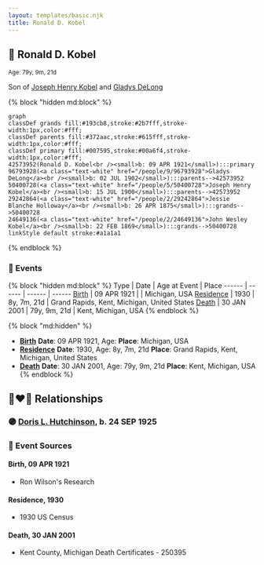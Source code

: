 ```yaml
---
layout: templates/basic.njk
title: Ronald D. Kobel
---
```

## 🔵 Ronald D. Kobel
<small>Age: 79y, 9m, 21d</small>

Son of [Joseph Henry Kobel](/people/5/50400728) and [Gladys DeLong](/people/9/96793928)

{% block "hidden md:block" %}
```mermaid
graph
classDef grands fill:#193cb8,stroke:#2b7fff,stroke-width:1px,color:#fff;
classDef parents fill:#372aac,stroke:#615fff,stroke-width:1px,color:#fff;
classDef primary fill:#007595,stroke:#00a6f4,stroke-width:1px,color:#fff;
42573952(Ronald D. Kobel<br /><small>b: 09 APR 1921</small>):::primary
96793928(<a class="text-white" href="/people/9/96793928">Gladys DeLong</a><br /><small>b: 02 JUL 1902</small>):::parents-->42573952
50400728(<a class="text-white" href="/people/5/50400728">Joseph Henry Kobel</a><br /><small>b: 15 JUL 1900</small>):::parents-->42573952
29242864(<a class="text-white" href="/people/2/29242864">Jessie Blanche Holloway</a><br /><small>b: 26 APR 1875</small>):::grands-->50400728
24649136(<a class="text-white" href="/people/2/24649136">John Wesley Kobel</a><br /><small>b: 22 FEB 1869</small>):::grands-->50400728
linkStyle default stroke:#a1a1a1
```
{% endblock %}

### 📆 Events

{% block "hidden md:block" %}
Type | Date | Age at Event | Place
------ | ------ | ------ | ------
[Birth](#event-event-2) | 09 APR 1921 |  | Michigan, USA
[Residence](#event-event-0) | 1930 | 8y, 7m, 21d | Grand Rapids, Kent, Michigan, United States
[Death](#event-event-4) | 30 JAN 2001 | 79y, 9m, 21d | Kent, Michigan, USA
{% endblock %}

{% block "md:hidden" %}
- **[Birth](#event-event-2)**
**Date**: 09 APR 1921, Age:
**Place**: Michigan, USA
- **[Residence](#event-event-0)**
**Date**: 1930, Age: 8y, 7m, 21d
**Place**: Grand Rapids, Kent, Michigan, United States
- **[Death](#event-event-4)**
**Date**: 30 JAN 2001, Age: 79y, 9m, 21d
**Place**: Kent, Michigan, USA
{% endblock %}

## 👩‍❤️‍👨 Relationships

### 🟣 [Doris L. Hutchinson](/people/3/36141248), b. 24 SEP 1925

### 📰 Event Sources

#### <a id="event-event-2"></a> Birth, 09 APR 1921
* Ron Wilson's Research

#### <a id="event-event-0"></a> Residence, 1930
* 1930 US Census

#### <a id="event-event-4"></a> Death, 30 JAN 2001
* Kent County, Michigan Death Certificates  - 250395